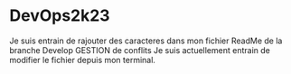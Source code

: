 
# DevOps2k23
Je suis entrain de rajouter des caracteres dans mon fichier ReadMe de la branche Develop GESTION de conflits
Je suis actuellement entrain de modifier le fichier depuis mon terminal.      


